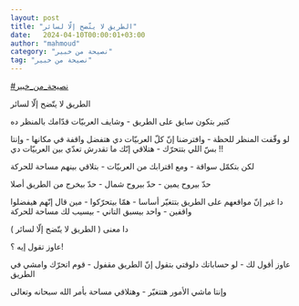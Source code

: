 ```yaml
---
layout: post
title: "الطريق لا يتّضح إلّا لسائر"
date:   2024-04-10T00:00:01+03:00
author: "mahmoud"
category: "نصيحة من خبير"
tag: "نصيحة من خبير"
---
```



[<u>\#نصيحة\_من\_خبير</u>](https://www.facebook.com/hashtag/%D9%86%D8%B5%D9%8A%D8%AD%D8%A9_%D9%85%D9%86_%D8%AE%D8%A8%D9%8A%D8%B1?__eep__=6&__cft__%5b0%5d=AZUwMkoE904ZWuwcV6MzsZV1cPZWyG9LsWtyoP51SBB1F_hy162ZL7bjrfdJL4twVtIifVMZQcWvIsrzDfnXhoZySHQNQVTSqoidCKjRZ378YBPHdaskO272vLJRuIyg0xrdM0A7Ra3dbimgp5elBewE0D5H59MGS1XQZjRDupUBgwtaZ6oImMtGibQUrDJScpE&__tn__=*NK-R)




الطريق لا يتّضح إلّا لسائر




كتير بتكون سايق على الطريق - وشايف العربيّات قدّامك
بالمنظر ده

لو وقّفت المنظر للحظة - وافترضنا إنّ كلّ العربيّات دي هتفضل
واقفة في مكانها - وإنتا بسّ اللي بتتحرّك - هتلاقي إنّك ما تقدرش تعدّي بين
العربيّات دي !!




لكن بتكمّل سواقة - ومع اقترابك من العربيّات - بتلاقي بينهم
مساحة للحركة

حدّ بيروح يمين - حدّ بيروح شمال - حدّ بيخرج من الطريق
أصلا




دا غير إنّ مواقعهم على الطريق بتتغيّر أساسا - همّا
بيتحرّكوا - مين قال إنّهم هيفضلوا واقفين - واحد بيسبق التاني - بيسيب لك
مساحة للحركة




دا معنى ( الطريق لا يتّضح إلّا لسائر )




عاوز تقول إيه ؟!

عاوز أقول لك - لو حساباتك دلوقتي بتقول إنّ الطريق مقفول -
قوم اتحرّك وامشي في الطريق

وإنتا ماشي الأمور هتتغيّر - وهتلاقي مساحة بأمر الله
سبحانه وتعالى
